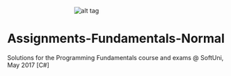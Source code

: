 &nbsp;&nbsp;&nbsp;&nbsp;&nbsp;&nbsp;&nbsp;&nbsp;&nbsp;&nbsp;&nbsp;&nbsp;&nbsp;&nbsp;&nbsp;&nbsp;&nbsp;&nbsp;&nbsp;&nbsp;&nbsp;&nbsp;&nbsp;&nbsp;&nbsp;&nbsp;&nbsp;&nbsp;&nbsp;&nbsp;&nbsp;&nbsp;&nbsp;&nbsp;&nbsp;&nbsp;&nbsp;&nbsp;&nbsp;![alt tag](http://i.imgur.com/oibgS9k.png)

# Assignments-Fundamentals-Normal
Solutions for the Programming Fundamentals course and exams @ SoftUni, May 2017 [C#] 
